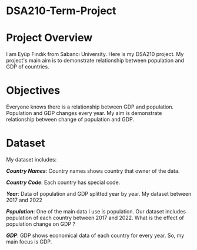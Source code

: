 # DSA210-Term-Project
# Project Overview
I am Eyüp Fındık from Sabancı University. Here is my DSA210 project. My project's main aim is to demonstrate relationship between population and GDP of countries. 


# Objectives
Everyone knows there is a relationship between GDP and population. Population and GDP changes every year. My aim is demonstrate relationship between change of population and GDP.

# Dataset
My dataset includes:

***Country Names***: Country names shows country that owner of the data.

***Country Code***: Each country has special code.

***Year***: Data of population and GDP splitted year by year. My dataset between 2017 and 2022

***Population***: One of the main data I use is population. Our dataset includes population of each country between 2017 and 2022. What is the effect of population change on GDP ?

***GDP***: GDP shows economical data of each country for every year. So, my main focus is GDP. 
